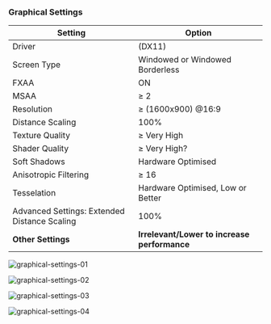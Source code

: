 ---
---
### Graphical Settings 

Setting | Option
------------ | -------------
Driver | (DX11)
Screen Type | Windowed or Windowed Borderless
FXAA| ON
MSAA| ≥ 2
Resolution| ≥ (1600x900) @16:9
Distance Scaling|100%
Texture Quality| ≥ Very High
Shader Quality| ≥ Very High?
Soft Shadows| Hardware Optimised
Anisotropic Filtering| ≥ 16
Tesselation| Hardware Optimised, Low or Better
Advanced Settings: Extended Distance Scaling| 100%
**Other Settings**| **Irrelevant/Lower to increase performance**

![graphical-settings-01](https://i.imgur.com/myoGJ4n.jpg)

![graphical-settings-02](https://imgur.com/tu3mu5f.jpg)

![graphical-settings-03](https://imgur.com/ToSnaPO.jpg)

![graphical-settings-04](https://imgur.com/bvVbZLM.jpg)
